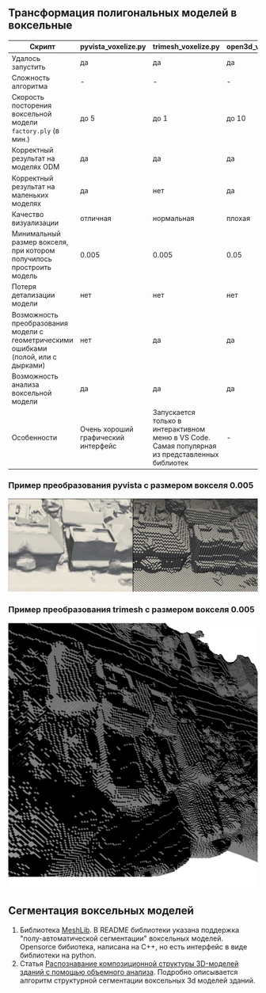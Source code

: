 ## Трансформация полигональных моделей в воксельные

| Скрипт | pyvista_voxelize.py | trimesh_voxelize.py | open3d_voxelize.py |
| ------ | ------ | ------ | ------ |
| Удалось запустить | да | да | да |
| Сложность алгоритма | - | - | - |
| Скорость посторения воксельной модели ```factory.ply``` (в мин.) | до 5 | до 1 | до 10 |
| Корректный результат на моделях ODM | да | да | да |
| Корректный результат на маленьких моделях | да | нет | да |
| Качество визуализации | отличная | нормальная | плохая |
| Минимальный размер вокселя, при котором получилось простроить модель | 0.005 | 0.005 | 0.05 |
| Потеря детализации модели | нет | нет | нет |
| Возможность преобразования модели с геометрическими ошибками (полой, или с дырками) | нет | да | да |
| Возможность анализа воксельной модели | да | да | да |
| Особенности | Очень хороший графический интерфейс | Запускается только в интерактивном меню в VS Code. Самая популярная из представленных библиотек | - |

### Пример преобразования pyvista с размером вокселя 0.005
![Пример преобразования pyvista с размером вокселя 0.005](pyvista-0.005-4.png)

### Пример преобразования trimesh с размером вокселя 0.005
![Пример преобразования trimesh с размером вокселя 0.005](trimesh-0.005.png)

## Сегментация воксельных моделей

1. Библиотека [MeshLib](https://github.com/MeshInspector/MeshLib). В README библиотеки указана поддержка "полу-автоматической сегментации" воксельных моделей. Opensorce бибиотека, написана на C++, но есть интерфейс в виде библиотеки на python.
2. Статья [Распознавание композиционной структуры 3D-моделей зданий с помощью объемного анализа](https://ieeexplore.ieee.org/document/8370623). Подробно описывается алгоритм структурной сегментации воксельных 3d моделей зданий.
